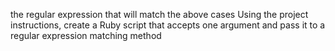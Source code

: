 the regular expression that will match the above cases Using the project instructions, create a Ruby script that accepts one argument and pass it to a regular expression matching method
